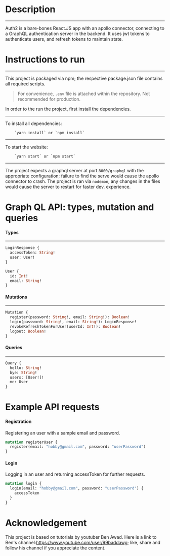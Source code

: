 # Description

---

Auth2 is a bare-bones React.JS app with an apollo connector, connecting to a GraphQL authentication server in the backend. It uses jwt tokens to authenticate users, and refresh tokens to maintain state.

# Instructions to run

---

This project is packaged via npm; the respective package.json file contains all required scripts.

> For convenience, `.env` file is attached within the repository. Not recommended for production.

In order to the run the project, first install the dependencies. 

---

To install all dependencies:

```
    `yarn install` or `npm install`

```

---

To start the website:

```
    `yarn start` or `npm start`
```

---

The project expects a graphql server at port `8000/graphql` with the appropriate configuration; failure to find the serve would cause the apollo connector to crash. The project is ran via `nodemon`, any changes in the files would cause the server to restart for faster dev. experience.


# Graph QL API: types, mutation and queries

#### Types

---

```graphql
LoginResponse {
  accessToken: String!
  user: User!
}
```

```graphql
User {
  id: Int!
  email: String!
}
```

#### Mutations

---

```graphql
Mutation {
  register(password: String!, email: String!): Boolean!
  login(password: String!, email: String!): LoginResponse!
  revokeRefreshTokenForUser(userId: Int!): Boolean!
  logout: Boolean!
}
```

#### Queries

---

```graphql
Query {
  hello: String!
  bye: String!
  users: [User!]!
  me: User
}
```

# Example API requests

#### Registration

Registering an user with a sample email and password.

```graphql
mutation registerUser {
  register(email: "hobby@gmail.com", password: "userPassword")
}
```

#### Login

Logging in an user and returning accessToken for further requests.

```graphql
mutation login {
  login(email: "hobby@gmail.com", password: "userPassword") {
    accessToken
  }
}
```

# Acknowledgement

This project is based on tutorials by youtuber Ben Awad. Here is a link to Ben's channel:https://www.youtube.com/user/99baddawg; like, share and follow his channel if you appreciate the content.
